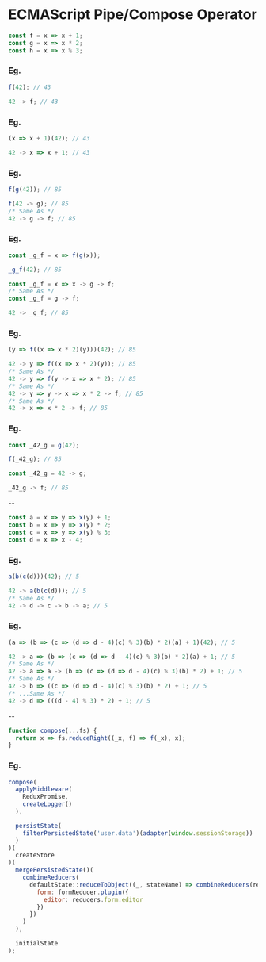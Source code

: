 ECMAScript Pipe/Compose Operator
================================

```javascript
const f = x => x + 1;
const g = x => x * 2;
const h = x => x % 3;
```

### Eg.

```javascript
f(42); // 43
```

```javascript
42 -> f; // 43
```

### Eg.

```javascript
(x => x + 1)(42); // 43
```

```javascript
42 -> x => x + 1; // 43
```

### Eg.

```javascript
f(g(42)); // 85
```

```javascript
f(42 -> g); // 85
/* Same As */
42 -> g -> f; // 85
```

### Eg.

```javascript
const _g_f = x => f(g(x));

_g_f(42); // 85
```

```javascript
const _g_f = x => x -> g -> f;
/* Same As */
const _g_f = g -> f;

42 -> _g_f; // 85
```

### Eg.

```javascript
(y => f((x => x * 2)(y)))(42); // 85
```

```javascript
42 -> y => f((x => x * 2)(y)); // 85
/* Same As */
42 -> y => f(y -> x => x * 2); // 85
/* Same As */
42 -> y => y -> x => x * 2 -> f; // 85
/* Same As */
42 -> x => x * 2 -> f; // 85
```

### Eg.

```javascript
const _42_g = g(42);

f(_42_g); // 85
```

```javascript
const _42_g = 42 -> g;

_42_g -> f; // 85
```

--

```javascript
const a = x => y => x(y) + 1;
const b = x => y => x(y) * 2;
const c = x => y => x(y) % 3;
const d = x => x - 4;
```

### Eg.

```javascript
a(b(c(d)))(42); // 5
```

```javascript
42 -> a(b(c(d))); // 5
/* Same As */
42 -> d -> c -> b -> a; // 5
```

### Eg.

```javascript
(a => (b => (c => (d => d - 4)(c) % 3)(b) * 2)(a) + 1)(42); // 5
```

```javascript
42 -> a => (b => (c => (d => d - 4)(c) % 3)(b) * 2)(a) + 1; // 5
/* Same As */
42 -> a => a -> (b => (c => (d => d - 4)(c) % 3)(b) * 2) + 1; // 5
/* Same As */
42 -> b => ((c => (d => d - 4)(c) % 3)(b) * 2) + 1; // 5
/* ...Same As */
42 -> d => (((d - 4) % 3) * 2) + 1; // 5
```

--

```javascript
function compose(...fs) {
  return x => fs.reduceRight((_x, f) => f(_x), x);
}
```

### Eg.

```javascript
compose(
  applyMiddleware(
    ReduxPromise,
    createLogger()
  ),

  persistState(
    filterPersistedState('user.data')(adapter(window.sessionStorage))
  )
)(
  createStore
)(
  mergePersistedState()(
    combineReducers(
      defaultState::reduceToObject((_, stateName) => combineReducers(reducers[stateName]), {
        form: formReducer.plugin({
          editor: reducers.form.editor
        })
      })
    )
  ),

  initialState
);
```
